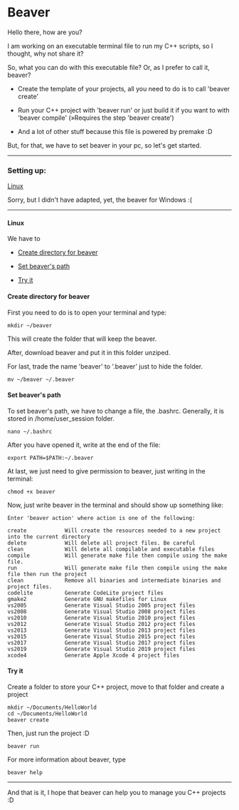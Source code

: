 # Beaver

Hello there, how are you?

I am working on an executable terminal file to run my C++ scripts, so I thought, why not share it?

So, what you can do with this executable file? Or, as I prefer to call it, beaver?

- Create the template of your projects, all you need to do is to call 'beaver create'

- Run your C++ project with 'beaver run' or just build it if you want to with 'beaver compile' (»Requires the step 'beaver create')

- And a lot of other stuff because this file is powered by premake :D

But, for that, we have to set beaver in your pc, so let's get started.

---

### Setting up:

[Linux](#linux)

Sorry, but I didn't have adapted, yet, the beaver for Windows :(

---

#### Linux

We have to

- [Create directory for beaver](#create-directory-for-beaver)

- [Set beaver's path](#set-beaver's-path)

- [Try it](#try-it)

#### Create directory for beaver

First you need to do is to open your terminal and type:

```shell
mkdir ~/beaver
```

This will create the folder that will keep the beaver.

After, download beaver and put it in this folder unziped.

For last, trade the name 'beaver' to '.beaver' just to hide the folder.

```shell
mv ~/beaver ~/.beaver
```

#### Set beaver's path

To set beaver's path, we have to change a file, the .bashrc. Generally, it is stored in /home/user_session folder.

```shell
nano ~/.bashrc
```

After you have opened it, write at the end of the file:

```shell
export PATH=$PATH:~/.beaver
```

At last, we just need to give permission to beaver, just writing in the terminal:

```shell
chmod +x beaver
```

Now, just write beaver in the terminal and should show up something like:

```
Enter 'beaver action' where action is one of the following:

create            Will create the resources needed to a new project into the current directory
delete            Will delete all project files. Be careful
clean             Will delete all compilable and executable files
compile           Will generate make file then compile using the make file.
run               Will generate make file then compile using the make file then run the project
clean             Remove all binaries and intermediate binaries and project files.
codelite          Generate CodeLite project files
gmake2            Generate GNU makefiles for Linux
vs2005            Generate Visual Studio 2005 project files
vs2008            Generate Visual Studio 2008 project files
vs2010            Generate Visual Studio 2010 project files
vs2012            Generate Visual Studio 2012 project files
vs2013            Generate Visual Studio 2013 project files
vs2015            Generate Visual Studio 2015 project files
vs2017            Generate Visual Studio 2017 project files
vs2019            Generate Visual Studio 2019 project files
xcode4            Generate Apple Xcode 4 project files
```

#### Try it

Create a folder to store your C++ project, move to that folder and create a project

```shell
mkdir ~/Documents/HelloWorld
cd ~/Documents/HelloWorld
beaver create
```

Then, just run the project :D

```shell
beaver run
```

For more information about beaver, type

```shell
beaver help
```

---

And that is it, I hope that beaver can help you to manage you C++ projects :D
